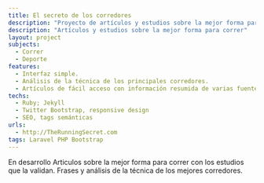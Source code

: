 ```yaml
---
title: El secreto de los corredores
description: "Proyecto de artículos y estudios sobre la mejor forma para correr"
description: "Artículos y estudios sobre la mejor forma para correr"
layout: project
subjects:
  - Correr
  - Deporte
features:
  - Interfaz simple.
  - Análisis de la técnica de los principales corredores.
  - Artículos de fácil acceso con información resumida de varias fuentes y estudios.
techs:
  - Ruby; Jekyll
  - Twitter Bootstrap, responsive design
  - SEO, tags semánticas
urls:
  - http://TheRunningSecret.com
tags: Laravel PHP Bootstrap
---
```


<span class="label label-default">En desarrollo</span> Articulos sobre la mejor forma para correr con los estudios que la validan. Frases y análisis de la técnica de los mejores corredores.

